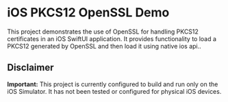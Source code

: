 # iOS PKCS12 OpenSSL Demo
This project demonstrates the use of OpenSSL for handling PKCS12 certificates in an iOS SwiftUI application. It provides functionality to load a PKCS12 generated by OpenSSL and then load it using native ios api..

## Disclaimer

**Important:** This project is currently configured to build and run only on the iOS Simulator. It has not been tested or configured for physical iOS devices.

